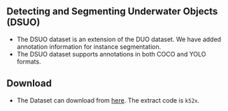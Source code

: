 ## Detecting and Segmenting Underwater Objects (DSUO)
* The DSUO dataset is an extension of the DUO dataset. We have added annotation information for instance segmentation.
* The DSUO dataset supports annotations in both COCO and YOLO formats.
## Download
* The Dataset can download from [here]([https://pan.baidu.com/s/1lDjuZYCJMI8exICtx8WRbQ](https://pan.baidu.com/s/1jf2kvd5MtErIm1-fjqHkig)). The extract code is `k52x`.
